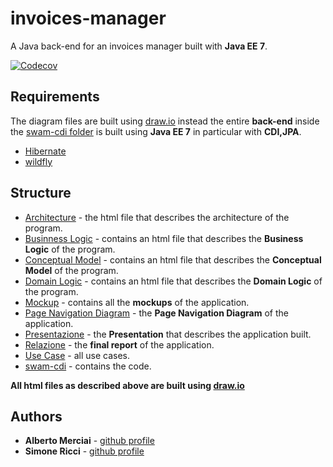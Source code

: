 # invoices-manager
A Java back-end for an invoices manager built with **Java EE 7**.

[![Codecov](https://img.shields.io/badge/coverage-82.89-green.svg)]()


## Requirements
The diagram files are built using [draw.io](https://www.draw.io/) instead the entire **back-end** inside the [swam-cdi folder](https://github.com/sdrabb/invoices-manager/tree/master/swam-cdi) is built using **Java EE 7** in particular with **CDI,JPA**.

* [Hibernate](http://hibernate.org/)
* [wildfly](http://wildfly.org/) 


## Structure
* [Architecture](https://github.com/sdrabb/invoices-manager/tree/master/Architecture) - the html file that describes the architecture of the program.
* [Businness Logic](https://github.com/sdrabb/invoices-manager/tree/master/Business%20Logic) - contains an html file that describes the **Business Logic** of the program.
* [Conceptual Model](https://github.com/sdrabb/invoices-manager/tree/master/Conceptual%20Model) - contains an html file that describes the **Conceptual Model** of the program.
* [Domain Logic](https://github.com/sdrabb/invoices-manager/tree/master/Domain%20Logic) - contains an html file that describes the **Domain Logic** of the program.
* [Mockup](https://github.com/sdrabb/invoices-manager/tree/master/Mockup) - contains all the **mockups** of the application.
* [Page Navigation Diagram](https://github.com/sdrabb/invoices-manager/tree/master/Page%20Navigation%20Diagram) - the **Page Navigation Diagram** of the application.
* [Presentazione](https://github.com/sdrabb/invoices-manager/tree/master/Presentazione) - the **Presentation** that describes the application built.
* [Relazione](https://github.com/sdrabb/invoices-manager/tree/master/Relazione) - the **final report** of the application.
* [Use Case](https://github.com/sdrabb/invoices-manager/tree/master/Use%20Case) - all use cases.
* [swam-cdi](https://github.com/sdrabb/invoices-manager/tree/master/swam-cdi) - contains the code.

**All html files as described above are built using [draw.io](https://www.draw.io/)**

## Authors

* **Alberto Merciai** - [github profile](https://github.com/sdrabb)
* **Simone Ricci** -  [github profile]()
